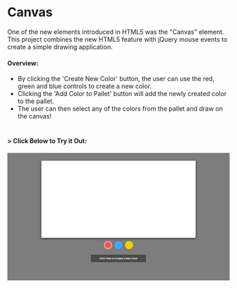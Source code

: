 # Canvas

One of the new elements introduced in HTML5 was the "Canvas" element. This project combines the new HTML5 feature with jQuery mouse events to create a simple drawing application.

#### Overview:
* By clicking the 'Create New Color' button, the user can use the red, green and blue controls to create a new color.
* Clicking the 'Add Color to Pallet' button will add the newly created color to the pallet.
* The user can then select any of the colors from the pallet and draw on the canvas!

#

#### > __Click Below to Try it Out:__
[![Canvas](img/canvas1.png)](https://aolaleye.github.io/canvas/)
